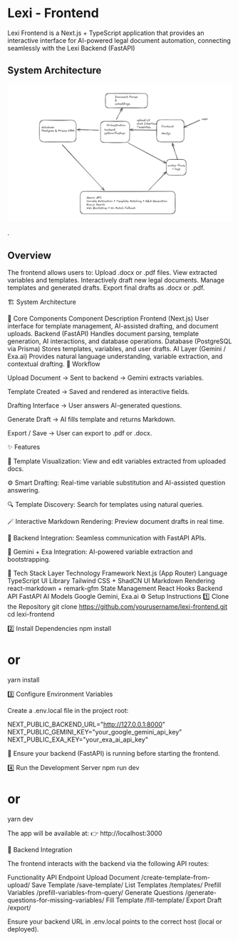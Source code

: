 # Lexi - Frontend
Lexi Frontend is a Next.js + TypeScript application that provides an interactive interface for AI-powered legal document automation, connecting seamlessly with the Lexi Backend (FastAPI)
## System Architecture
![alt text](image-3.png)


.

## Overview

The frontend allows users to:
Upload .docx or .pdf files.
View extracted variables and templates.
Interactively draft new legal documents.
Manage templates and generated drafts.
Export final drafts as .docx or .pdf.

🏗️ System Architecture

🔹 Core Components
Component	Description
Frontend (Next.js)	User interface for template management, AI-assisted drafting, and document uploads.
Backend (FastAPI)	Handles document parsing, template generation, AI interactions, and database operations.
Database (PostgreSQL via Prisma)	Stores templates, variables, and user drafts.
AI Layer (Gemini / Exa.ai)	Provides natural language understanding, variable extraction, and contextual drafting.
🔁 Workflow

Upload Document → Sent to backend → Gemini extracts variables.

Template Created → Saved and rendered as interactive fields.

Drafting Interface → User answers AI-generated questions.

Generate Draft → AI fills template and returns Markdown.

Export / Save → User can export to .pdf or .docx.

✨ Features

🧩 Template Visualization: View and edit variables extracted from uploaded docs.

⚙️ Smart Drafting: Real-time variable substitution and AI-assisted question answering.

🔍 Template Discovery: Search for templates using natural queries.

🪄 Interactive Markdown Rendering: Preview document drafts in real time.

💾 Backend Integration: Seamless communication with FastAPI APIs.

🧠 Gemini + Exa Integration: AI-powered variable extraction and bootstrapping.

🧩 Tech Stack
Layer	Technology
Framework	Next.js (App Router)
Language	TypeScript
UI Library	Tailwind CSS + ShadCN UI
Markdown Rendering	react-markdown + remark-gfm
State Management	React Hooks
Backend API	FastAPI
AI Models	Google Gemini, Exa.ai
⚙️ Setup Instructions
1️⃣ Clone the Repository
git clone https://github.com/yourusername/lexi-frontend.git
cd lexi-frontend

2️⃣ Install Dependencies
npm install
# or
yarn install

3️⃣ Configure Environment Variables

Create a .env.local file in the project root:

NEXT_PUBLIC_BACKEND_URL="http://127.0.0.1:8000"
NEXT_PUBLIC_GEMINI_KEY="your_google_gemini_api_key"
NEXT_PUBLIC_EXA_KEY="your_exa_ai_api_key"


📝 Ensure your backend (FastAPI) is running before starting the frontend.

4️⃣ Run the Development Server
npm run dev
# or
yarn dev


The app will be available at:
👉 http://localhost:3000

🔗 Backend Integration

The frontend interacts with the backend via the following API routes:

Functionality	API Endpoint
Upload Document	/create-template-from-upload/
Save Template	/save-template/
List Templates	/templates/
Prefill Variables	/prefill-variables-from-query/
Generate Questions	/generate-questions-for-missing-variables/
Fill Template	/fill-template/
Export Draft	/export/

Ensure your backend URL in .env.local points to the correct host (local or deployed).